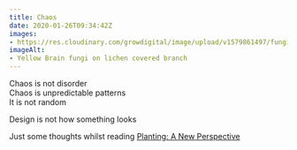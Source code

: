 ```yaml
---
title: Chaos
date: 2020-01-26T09:34:42Z
images:
- https://res.cloudinary.com/growdigital/image/upload/v1579861497/fungi-83D59ADB.jpg
imageAlt:
- Yellow Brain fungi on lichen covered branch
---
```


Chaos is not disorder  
Chaos is unpredictable patterns  
It is not random

Design is not how something looks

Just some thoughts whilst reading [Planting: A New Perspective](https://oudolf.com/planting-a-new-perspective)
